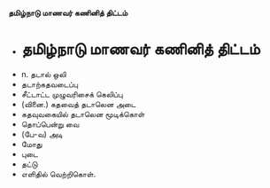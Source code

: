 **தமிழ்நாடு மாணவர் கணினித் திட்டம்**
- # தமிழ்நாடு மாணவர் கணினித் திட்டம்
- n. தடால் ஒலி
- தடாற்கதவடைப்பு
- சீட்டாட்ட முழுவரிசைக் கெலிப்பு
- (வினை.) கதவைத் தடாலென அடை
- கதவுவகையில் தடாலென மூடிக்கொள்
- தொப்பென்று வை
- (பே-வ) அடி
- மோது
- புடை
- தட்டு
- எளிதில் வெற்றிகொள்.


